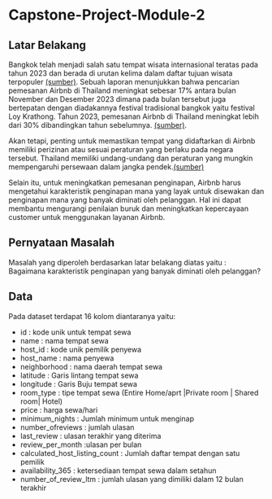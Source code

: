 # Capstone-Project-Module-2
## Latar Belakang

Bangkok telah menjadi salah satu tempat wisata internasional teratas pada tahun 2023 dan berada di urutan kelima dalam daftar tujuan wisata terpopuler [(sumber)](https://thethaiger.com/hot-news/tourism/bangkok-comes-in-at-5th-place-on-airbnbs-top-trending-global-travel-spots-in-2023). Sebuah laporan menunjukkan bahwa pencarian pemesanan Airbnb di Thailand meningkat sebesar 17% antara bulan November dan Desember 2023 dimana pada bulan tersebut juga bertepatan dengan diadakannya festival tradisional bangkok yaitu festival Loy Krathong. Tahun 2023, pemesanan Airbnb di Thailand meningkat lebih dari 30% dibandingkan tahun sebelumnya. [(sumber)](https://www.khaosodenglish.com/news/2023/11/25/bangkok-is-the-most-popular-airbnb-destination-for-loy-krathong/).

Akan tetapi, penting untuk memastikan tempat yang didaftarkan di Airbnb memiliki perizinan atau sesuai peraturan yang berlaku pada negara tersebut. Thailand memiliki undang-undang dan peraturan yang mungkin mempengaruhi persewaan dalam jangka pendek.[(sumber)](https://loyaltylobby.com/2023/06/05/reminder-make-sure-your-air-bnb-booking-is-legal-per-destination-building-laws-or-you-could-face-eviction-and-fines/)

Selain itu, untuk meningkatkan pemesanan penginapan, Airbnb harus mengetahui karakteristik penginapan mana yang layak untuk disewakan dan penginapan mana yang banyak diminati oleh pelanggan. Hal ini dapat membantu mengurangi penilaian buruk dan meningkatkan kepercayaan customer untuk menggunakan layanan Airbnb.

## Pernyataan Masalah

Masalah yang diperoleh berdasarkan latar belakang diatas yaitu :
Bagaimana karakteristik penginapan yang banyak diminati oleh pelanggan?

## Data
Pada dataset terdapat 16 kolom diantaranya yaitu: 
* id : kode unik untuk tempat sewa
* name : nama tempat sewa
* host_id : kode unik pemilik penyewa
* host_name : nama penyewa
* neighborhood : nama daerah tempat sewa
* latitude : Garis lintang tempat sewa
* longitude : Garis Buju tempat sewa
* room_type : tipe tempat sewa (Entire Home/aprt |Private room | Shared room| Hotel)
* price : harga sewa/hari
* minimum_nights : Jumlah minimum untuk menginap 
* number_ofreviews : jumlah ulasan
* last_review : ulasan terakhir yang diterima
* review_per_month :ulasan per bulan
* calculated_host_listing_count : Jumlah daftar tempat dengan satu pemilik
* availability_365 : ketersediaan tempat sewa dalam setahun
* number_of_review_ltm : jumlah ulasan yang dimiliki dalam 12 bulan terakhir
